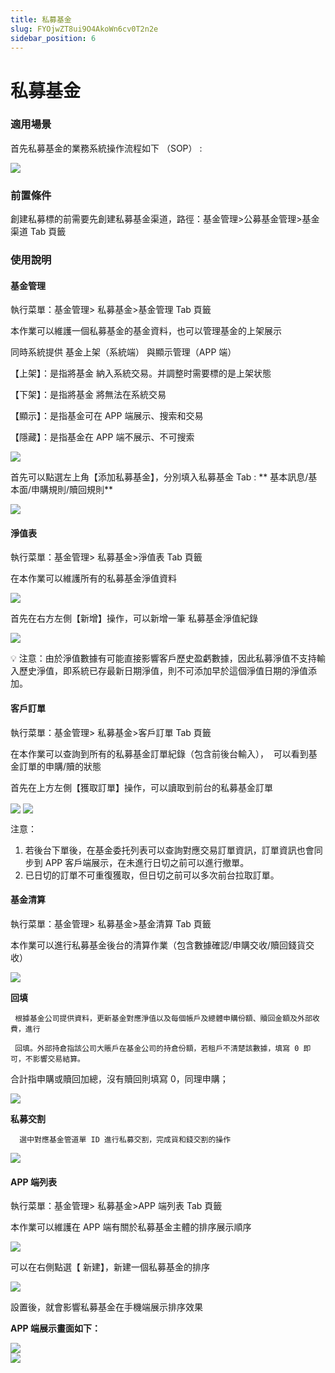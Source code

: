 ```yaml
---
title: 私募基金
slug: FYOjwZT8ui9O4AkoWn6cv0T2n2e
sidebar_position: 6
---
```



# 私募基金

### 適用場景

首先私募基金的業務系統操作流程如下 （SOP） :

<img src="/assets/IyP7bS33yo6Q61xN2ezc473Cnbb.jpeg" src-width="1160" src-height="1954" align="center"/>

### 前置條件

創建私募標的前需要先創建私募基金渠道，路徑：基金管理&gt;公募基金管理&gt;基金渠道 Tab 頁籤

### 使用說明

#### 基金管理

執行菜單：基金管理&gt; 私募基金&gt;基金管理 Tab 頁籤

本作業可以維護一個私募基金的基金資料，也可以管理基金的上架展示

   同時系統提供 基金上架（系統端）  與顯示管理（APP 端）

【上架】：是指將基金 納入系統交易。并調整时需要標的是上架状態      

【下架】：是指將基金 將無法在系統交易

【顯示】：是指基金可在 APP 端展示、搜索和交易 

【隱藏】：是指基金在 APP 端不展示、不可搜索

<img src="/assets/OqF3bSz5Woi62vxzZr1c86ainMr.png" src-width="2978" src-height="1644" align="center"/>

首先可以點選左上角【添加私募基金】，分別填入私募基金 Tab : ** 基本訊息/基本面/申購規則/贖回規則**

<img src="/assets/ULkXbPdN8o3gH7xbkFScF6AYn0b.png" src-width="2984" src-height="1756" align="center"/>

#### 淨值表

執行菜單：基金管理&gt; 私募基金&gt;淨值表 Tab 頁籤

在本作業可以維護所有的私募基金淨值資料

<img src="/assets/S3yzbZ58voZHgDxr1cwcuA4TnD3.png" src-width="2994" src-height="1720" align="center"/>

首先在右方左側【新增】操作，可以新增一筆 私募基金淨值紀錄

<img src="/assets/GgmpbJevhoO4fIxAt5gc3CHnnqs.png" src-width="2992" src-height="1708" align="center"/>

<div class="callout callout-bg-1 callout-border-1">
<p>💡 注意：由於淨值數據有可能直接影響客戶歷史盈虧數據，因此私募淨值不支持輸入歷史淨值，即系統已存最新日期淨值，則不可添加早於這個淨值日期的淨值添加。</p>
</div>

#### 客戶訂單

執行菜單：基金管理&gt; 私募基金&gt;客戶訂單 Tab 頁籤

在本作業可以查詢到所有的私募基金訂單紀錄（包含前後台輸入），  可以看到基金訂單的申購/贖的狀態

首先在上方左側【獲取訂單】操作，可以讀取到前台的私募基金訂單

<img src="/assets/Qsljb7QeYozAjUxVlHjckk3mnWh.png" src-width="3010" src-height="1618" align="center"/>

<img src="/assets/IuGAb8tKMoiuhnxRTFSci2Runpf.png" src-width="2980" src-height="1860" align="center"/>

注意：

1. 若後台下單後，在基金委托列表可以查詢對應交易訂單資訊，訂單資訊也會同步到 APP 客戶端展示，在未進行日切之前可以進行撤單。
2. 已日切的訂單不可重復獲取，但日切之前可以多次前台拉取訂單。

#### 基金清算

執行菜單：基金管理&gt; 私募基金&gt;基金清算 Tab 頁籤 

本作業可以進行私募基金後台的清算作業（包含數據確認/申購交收/贖回錢貨交收）

<img src="/assets/O6Udb0aDHovbQcxtqsQc8A8pnye.png" src-width="2974" src-height="1736" align="center"/>

**回填** 

     根據基金公司提供資料，更新基金對應淨值以及每個帳戶及總體申購份額、贖回金額及外部收費，進行

     回填。外部持倉指該公司大賬戶在基金公司的持倉份額，若租戶不清楚該數據，填寫 0 即可，不影響交易結算。

合計指申購或贖回加總，沒有贖回則填寫 0，同理申購；

<img src="/assets/UbpDbhC08ovZWnxoKCucUTk4nUc.png" src-width="2978" src-height="1654" align="center"/>

**私募交割** 

      選中對應基金管道單 ID 進行私募交割，完成貨和錢交割的操作

<img src="/assets/OSEwbwYpOokhj1xwZ85cJ2gpnwf.png" src-width="2990" src-height="1060" align="center"/>

#### APP 端列表 

執行菜單：基金管理&gt; 私募基金&gt;APP 端列表 Tab 頁籤 

本作業可以維護在 APP 端有關於私募基金主體的排序展示順序

<img src="/assets/OF43b4eI7oOCz4x7pImcvJJhnbc.png" src-width="2990" src-height="914" align="center"/>

可以在右側點選【 新建】，新建一個私募基金的排序

<img src="/assets/UhYObkl47oEA38xQDlMcmDjWnab.png" src-width="2976" src-height="1414" align="center"/>

設置後，就會影響私募基金在手機端展示排序效果

**APP 端展示畫面如下：**

<div class="flex gap-3 columns-2" column-size="2">
<div class="w-[47%]" width-ratio="47">
<img src="/assets/EgBvbxUOxoa8DmxGZVDcV1fOn6d.png" src-width="1125" src-height="2436" align="center"/>
</div>
<div class="w-[52%]" width-ratio="52">
<img src="/assets/SNkUbH4CBoOo89x6pHjcZNS0nmP.png" src-width="1242" src-height="2451" align="center"/>
</div>
</div>

